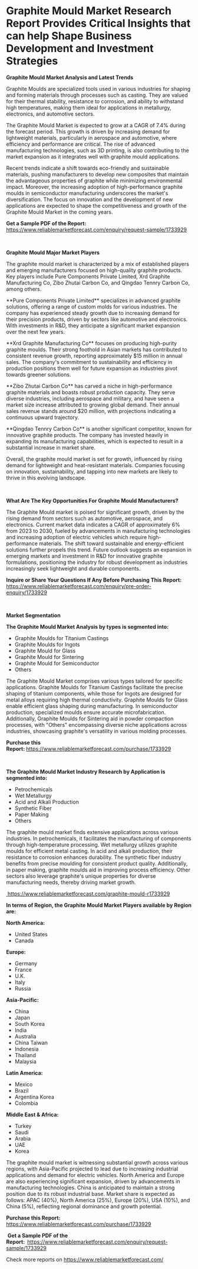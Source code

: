 <p><h1>Graphite Mould Market Research Report Provides Critical Insights that can help Shape Business Development and Investment Strategies</h1></p><p><strong>Graphite Mould Market Analysis and Latest Trends</strong></p>
<p><p>Graphite Moulds are specialized tools used in various industries for shaping and forming materials through processes such as casting. They are valued for their thermal stability, resistance to corrosion, and ability to withstand high temperatures, making them ideal for applications in metallurgy, electronics, and automotive sectors.</p><p>The Graphite Mould Market is expected to grow at a CAGR of 7.4% during the forecast period. This growth is driven by increasing demand for lightweight materials, particularly in aerospace and automotive, where efficiency and performance are critical. The rise of advanced manufacturing technologies, such as 3D printing, is also contributing to the market expansion as it integrates well with graphite mould applications.</p><p>Recent trends indicate a shift towards eco-friendly and sustainable materials, pushing manufacturers to develop new composites that maintain the advantageous properties of graphite while minimizing environmental impact. Moreover, the increasing adoption of high-performance graphite moulds in semiconductor manufacturing underscores the market's diversification. The focus on innovation and the development of new applications are expected to shape the competitiveness and growth of the Graphite Mould Market in the coming years.</p></p>
<p><strong>Get a Sample PDF of the Report:&nbsp;</strong> <a href="https://www.reliablemarketforecast.com/enquiry/request-sample/1733929?utm_campaign=2144&utm_medium=2&utm_source=Github&utm_content=ia&utm_term=30012025&utm_id=graphite-mould">https://www.reliablemarketforecast.com/enquiry/request-sample/1733929</a></p>
<p>&nbsp;</p>
<p><strong>Graphite Mould Major Market Players</strong></p>
<p><p>The graphite mould market is characterized by a mix of established players and emerging manufacturers focused on high-quality graphite products. Key players include Pure Components Private Limited, Xrd Graphite Manufacturing Co, Zibo Zhutai Carbon Co, and Qingdao Tennry Carbon Co, among others.</p><p>**Pure Components Private Limited** specializes in advanced graphite solutions, offering a range of custom molds for various industries. The company has experienced steady growth due to increasing demand for their precision products, driven by sectors like automotive and electronics. With investments in R&D, they anticipate a significant market expansion over the next few years.</p><p>**Xrd Graphite Manufacturing Co** focuses on producing high-purity graphite moulds. Their strong foothold in Asian markets has contributed to consistent revenue growth, reporting approximately $15 million in annual sales. The company's commitment to sustainability and efficiency in production positions them well for future expansion as industries pivot towards greener solutions.</p><p>**Zibo Zhutai Carbon Co** has carved a niche in high-performance graphite materials and boasts robust production capacity. They serve diverse industries, including aerospace and military, and have seen a market size increase attributed to growing global demand. Their annual sales revenue stands around $20 million, with projections indicating a continuous upward trajectory.</p><p>**Qingdao Tennry Carbon Co** is another significant competitor, known for innovative graphite products. The company has invested heavily in expanding its manufacturing capabilities, which is expected to result in a substantial increase in market share.</p><p>Overall, the graphite mould market is set for growth, influenced by rising demand for lightweight and heat-resistant materials. Companies focusing on innovation, sustainability, and tapping into new markets are likely to thrive in this evolving landscape.</p></p>
<p>&nbsp;</p>
<p><strong>What Are The Key Opportunities For Graphite Mould Manufacturers?</strong></p>
<p><p>The Graphite Mould market is poised for significant growth, driven by the rising demand from sectors such as automotive, aerospace, and electronics. Current market data indicates a CAGR of approximately 6% from 2023 to 2030, fueled by advancements in manufacturing technologies and increasing adoption of electric vehicles which require high-performance materials. The shift toward sustainable and energy-efficient solutions further propels this trend. Future outlook suggests an expansion in emerging markets and investment in R&D for innovative graphite formulations, positioning the industry for robust development as industries increasingly seek lightweight and durable components.</p></p>
<p><strong>Inquire or Share Your Questions If Any Before Purchasing This Report:</strong> <a href="https://www.reliablemarketforecast.com/enquiry/pre-order-enquiry/1733929?utm_campaign=2144&utm_medium=2&utm_source=Github&utm_content=ia&utm_term=30012025&utm_id=graphite-mould">https://www.reliablemarketforecast.com/enquiry/pre-order-enquiry/1733929</a></p>
<p>&nbsp;</p>
<p><strong>Market Segmentation</strong></p>
<p><strong>The Graphite Mould Market Analysis by types is segmented into:</strong></p>
<p><ul><li>Graphite Moulds for Titanium Castings</li><li>Graphite Moulds for Ingots</li><li>Graphite Mould for Glass</li><li>Graphite Mould for Sintering</li><li>Graphite Mould for Semiconductor</li><li>Others</li></ul></p>
<p><p>The Graphite Mould Market comprises various types tailored for specific applications. Graphite Moulds for Titanium Castings facilitate the precise shaping of titanium components, while those for Ingots are designed for metal alloys requiring high thermal conductivity. Graphite Moulds for Glass enable efficient glass shaping during manufacturing. In semiconductor production, specialized moulds ensure accurate microfabrication. Additionally, Graphite Moulds for Sintering aid in powder compaction processes, with "Others" encompassing diverse niche applications across industries, showcasing graphite's versatility in various molding processes.</p></p>
<p><strong>Purchase this Report:&nbsp;</strong><a href="https://www.reliablemarketforecast.com/purchase/1733929?utm_campaign=2144&utm_medium=2&utm_source=Github&utm_content=ia&utm_term=30012025&utm_id=graphite-mould">https://www.reliablemarketforecast.com/purchase/1733929</a></p>
<p>&nbsp;</p>
<p><strong>The Graphite Mould Market Industry Research by Application is segmented into:</strong></p>
<p><ul><li>Petrochemicals</li><li>Wet Metallurgy</li><li>Acid and Alkali Production</li><li>Synthetic Fiber</li><li>Paper Making</li><li>Others</li></ul></p>
<p><p>The graphite mould market finds extensive applications across various industries. In petrochemicals, it facilitates the manufacturing of components through high-temperature processing. Wet metallurgy utilizes graphite moulds for efficient metal casting. In acid and alkali production, their resistance to corrosion enhances durability. The synthetic fiber industry benefits from precise moulding for consistent product quality. Additionally, in paper making, graphite moulds aid in improving process efficiency. Other sectors also leverage graphite's unique properties for diverse manufacturing needs, thereby driving market growth.</p></p>
<p><a href="https://www.reliablemarketforecast.com/graphite-mould-r1733929?utm_campaign=2144&utm_medium=2&utm_source=Github&utm_content=ia&utm_term=30012025&utm_id=graphite-mould">&nbsp;https://www.reliablemarketforecast.com/graphite-mould-r1733929</a></p>
<p><strong>In terms of Region, the Graphite Mould Market Players available by Region are:</strong></p>
<p>
    <p> <strong> North America: </strong>
        <ul>
            <li>United States</li>
            <li>Canada</li>
        </ul>
        </p> 
    <p> <strong> Europe: </strong>
        <ul>
            <li>Germany</li>
            <li>France</li>
            <li>U.K.</li>
            <li>Italy</li>
            <li>Russia</li>
        </ul>
        </p> 
    <p> <strong> Asia-Pacific: </strong>
        <ul>
            <li>China</li>
            <li>Japan</li>
            <li>South Korea</li>
            <li>India</li>
            <li>Australia</li>
            <li>China Taiwan</li>
            <li>Indonesia</li>
            <li>Thailand</li>
            <li>Malaysia</li>
        </ul>
        </p> 
    <p> <strong> Latin America: </strong>
        <ul>
            <li>Mexico</li>
            <li>Brazil</li>
            <li>Argentina Korea</li>
            <li>Colombia</li>
        </ul>
        </p> 
    <p> <strong> Middle East & Africa: </strong>
        <ul>
            <li>Turkey</li>
            <li>Saudi</li>
            <li>Arabia</li>
            <li>UAE</li>
            <li>Korea</li>
        </ul>
    </p>
    </p>
<p><p>The graphite mould market is witnessing substantial growth across various regions, with Asia-Pacific projected to lead due to increasing industrial applications and demand for electric vehicles. North America and Europe are also experiencing significant expansion, driven by advancements in manufacturing technologies. China is anticipated to maintain a strong position due to its robust industrial base. Market share is expected as follows: APAC (40%), North America (25%), Europe (20%), USA (10%), and China (5%), reflecting regional dominance and growth potential.</p></p>
<p><strong>Purchase this Report: </strong><a href="https://www.reliablemarketforecast.com/purchase/1733929?utm_campaign=2144&utm_medium=2&utm_source=Github&utm_content=ia&utm_term=30012025&utm_id=graphite-mould">https://www.reliablemarketforecast.com/purchase/1733929</a></p>
<p>&nbsp;<strong>Get a Sample PDF of the Report:&nbsp;&nbsp;</strong><a href="https://www.reliablemarketforecast.com/enquiry/request-sample/1733929?utm_campaign=2144&utm_medium=2&utm_source=Github&utm_content=ia&utm_term=30012025&utm_id=graphite-mould">https://www.reliablemarketforecast.com/enquiry/request-sample/1733929</a></p>
<p><strong></strong></p>
<p>Check more reports on <a href="https://www.reliablemarketforecast.com/?utm_campaign=2144&utm_medium=2&utm_source=Github&utm_content=ia&utm_term=30012025&utm_id=graphite-mould">https://www.reliablemarketforecast.com/</a></p>